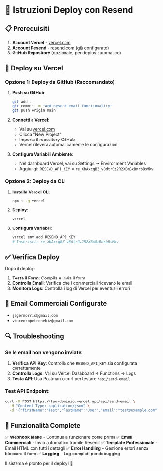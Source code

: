 # 🚀 Istruzioni Deploy con Resend

## 📋 Prerequisiti

1. **Account Vercel** - [vercel.com](https://vercel.com)
2. **Account Resend** - [resend.com](https://resend.com) (già configurato)
3. **GitHub Repository** (opzionale, per deploy automatico)

## 🔧 Deploy su Vercel

### Opzione 1: Deploy da GitHub (Raccomandato)

1. **Push su GitHub**:
   ```bash
   git add .
   git commit -m "Add Resend email functionality"
   git push origin main
   ```

2. **Connetti a Vercel**:
   - Vai su [vercel.com](https://vercel.com)
   - Clicca "New Project"
   - Importa il repository GitHub
   - Vercel rileverà automaticamente le configurazioni

3. **Configura Variabili Ambiente**:
   - Nel dashboard Vercel, vai su Settings → Environment Variables
   - Aggiungi: `RESEND_API_KEY` = `re_XbAxcgBZ_v8dtrGz2R2XBmGxBnrbBsMkv`

### Opzione 2: Deploy da CLI

1. **Installa Vercel CLI**:
   ```bash
   npm i -g vercel
   ```

2. **Deploy**:
   ```bash
   vercel
   ```

3. **Configura Variabili**:
   ```bash
   vercel env add RESEND_API_KEY
   # Inserisci: re_XbAxcgBZ_v8dtrGz2R2XBmGxBnrbBsMkv
   ```

## ✅ Verifica Deploy

Dopo il deploy:

1. **Testa il Form**: Compila e invia il form
2. **Controlla Email**: Verifica che i commerciali ricevano le email
3. **Monitora Logs**: Controlla i log di Vercel per eventuali errori

## 📧 Email Commerciali Configurate

- `jagermorris@gmail.com`
- `vincenzopetronebiz@gmail.com`

## 🔍 Troubleshooting

### Se le email non vengono inviate:

1. **Verifica API Key**: Controlla che `RESEND_API_KEY` sia configurata correttamente
2. **Controlla Logs**: Vai su Vercel Dashboard → Functions → Logs
3. **Testa API**: Usa Postman o curl per testare `/api/send-email`

### Test API Endpoint:
```bash
curl -X POST https://tuo-dominio.vercel.app/api/send-email \
  -H "Content-Type: application/json" \
  -d '{"firstName":"Test","lastName":"User","email":"test@example.com","phoneNumber":"1234567890","restaurantName":"Test Restaurant","restaurantZone":"Test Zone","equipmentType":"Test Equipment","timestamp":"2024-01-01T00:00:00.000Z","source":"Test"}'
```

## 🎯 Funzionalità Complete

✅ **Webhook Make** - Continua a funzionare come prima
✅ **Email Commerciali** - Invio automatico tramite Resend
✅ **Template Professionale** - Email HTML con tutti i dettagli
✅ **Error Handling** - Gestione errori senza bloccare il form
✅ **Logging** - Log completi per debugging

Il sistema è pronto per il deploy! 🚀
